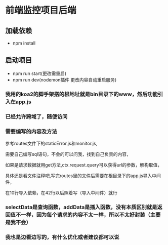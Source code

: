 # 前端监控项目后端

## 加载依赖 
 * npm install

## 启动项目 
 * npm run start(更改需重启)
 * npm run dev(nodemon插件 更改内容自动重启服务)

### 我用的koa2的脚手架搭的根地址就是bin目录下的www，然后功能引入在app.js 

### 已经允许跨域了，随便访问

### 需要编写的内容及方法
参考routes文件下的staticError.js和monitor.js,

需要自己编写sql语句，不会的可以问我，找到自己负责的内容，

如果是请求数据就用get方法,ctx.request.query可以获得url的参数，解构取值，

具体还是看文件注释吧,写完routes里的文件后需要在根目录下的app.js导入中间件，

在10行导入依赖，在42行以后照着写（导入中间件）就行

### selectData是查询函数，addData是插入函数，没有本质区别就是返回值不一样，因为每个请求的内容不太一样，所以不太好封装（主要是我不会）

### 我也是边看边写的，有什么优化或者建议都可以说
